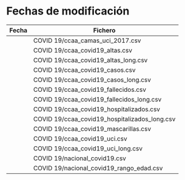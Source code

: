 # Fechas de modificación

| Fecha              | Fichero                  |
|--------------------|--------------------------|
|  | COVID 19/ccaa_camas_uci_2017.csv |
|  | COVID 19/ccaa_covid19_altas.csv |
|  | COVID 19/ccaa_covid19_altas_long.csv |
|  | COVID 19/ccaa_covid19_casos.csv |
|  | COVID 19/ccaa_covid19_casos_long.csv |
|  | COVID 19/ccaa_covid19_fallecidos.csv |
|  | COVID 19/ccaa_covid19_fallecidos_long.csv |
|  | COVID 19/ccaa_covid19_hospitalizados.csv |
|  | COVID 19/ccaa_covid19_hospitalizados_long.csv |
|  | COVID 19/ccaa_covid19_mascarillas.csv |
|  | COVID 19/ccaa_covid19_uci.csv |
|  | COVID 19/ccaa_covid19_uci_long.csv |
|  | COVID 19/nacional_covid19.csv |
|  | COVID 19/nacional_covid19_rango_edad.csv |
